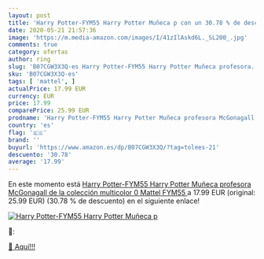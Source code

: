 ```yaml
---
layout: post
title: 'Harry Potter-FYM55 Harry Potter Muñeca p con un 30.78 % de descuento'
date: 2020-05-21 21:57:36
image: 'https://m.media-amazon.com/images/I/41zIlAskd6L._SL200_.jpg'
comments: true
category: ofertas
author: ring
slug: 'B07CGW3X3Q-es Harry Potter-FYM55 Harry Potter Muñeca profesora...'
sku: 'B07CGW3X3Q-es'
tags: [ 'mattel', ]
actualPrice: 17.99 EUR
currency: EUR
price: 17.99
comparePrice: 25.99 EUR
prodname: 'Harry Potter-FYM55 Harry Potter Muñeca profesora McGonagall de la colección  multicolor  0  Mattel FYM55 '
country: 'es'
flag: '🇪🇸'
brand: ''
buyurl: 'https://www.amazon.es/dp/B07CGW3X3Q/?tag=tolees-21'
descuento: '30.78'
average: '17.99'
---
```


En este momento está [Harry Potter-FYM55 Harry Potter Muñeca profesora McGonagall de la colección  multicolor  0  Mattel FYM55 ](https://www.amazon.es/dp/B07CGW3X3Q/?tag=tolees-21) a 17.99 EUR (original: 25.99 EUR) (30.78 %  de descuento) en el siguiente enlace!

[![Harry Potter-FYM55 Harry Potter Muñeca p](https://m.media-amazon.com/images/I/41zIlAskd6L._SL200_.jpg)](https://www.amazon.es/dp/B07CGW3X3Q/?tag=tolees-21)

🔎:


[🛒 Aquí!!!](https://www.amazon.es/dp/B07CGW3X3Q/?tag=tolees-21)
